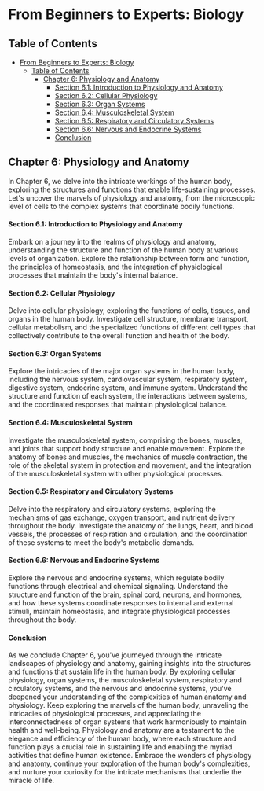 # From Beginners to Experts: Biology

## Table of Contents

- [From Beginners to Experts: Biology](#from-beginners-to-experts-biology)
  - [Table of Contents](#table-of-contents)
    - [Chapter 6: Physiology and Anatomy](#chapter-6-physiology-and-anatomy)
      - [Section 6.1: Introduction to Physiology and Anatomy](#section-61-introduction-to-physiology-and-anatomy)
      - [Section 6.2: Cellular Physiology](#section-62-cellular-physiology)
      - [Section 6.3: Organ Systems](#section-63-organ-systems)
      - [Section 6.4: Musculoskeletal System](#section-64-musculoskeletal-system)
      - [Section 6.5: Respiratory and Circulatory Systems](#section-65-respiratory-and-circulatory-systems)
      - [Section 6.6: Nervous and Endocrine Systems](#section-66-nervous-and-endocrine-systems)
      - [Conclusion](#conclusion)

## Chapter 6: Physiology and Anatomy

In Chapter 6, we delve into the intricate workings of the human body, exploring the structures and functions that enable life-sustaining processes. Let's uncover the marvels of physiology and anatomy, from the microscopic level of cells to the complex systems that coordinate bodily functions.

#### Section 6.1: Introduction to Physiology and Anatomy

Embark on a journey into the realms of physiology and anatomy, understanding the structure and function of the human body at various levels of organization. Explore the relationship between form and function, the principles of homeostasis, and the integration of physiological processes that maintain the body's internal balance.

#### Section 6.2: Cellular Physiology

Delve into cellular physiology, exploring the functions of cells, tissues, and organs in the human body. Investigate cell structure, membrane transport, cellular metabolism, and the specialized functions of different cell types that collectively contribute to the overall function and health of the body.

#### Section 6.3: Organ Systems

Explore the intricacies of the major organ systems in the human body, including the nervous system, cardiovascular system, respiratory system, digestive system, endocrine system, and immune system. Understand the structure and function of each system, the interactions between systems, and the coordinated responses that maintain physiological balance.

#### Section 6.4: Musculoskeletal System

Investigate the musculoskeletal system, comprising the bones, muscles, and joints that support body structure and enable movement. Explore the anatomy of bones and muscles, the mechanics of muscle contraction, the role of the skeletal system in protection and movement, and the integration of the musculoskeletal system with other physiological processes.

#### Section 6.5: Respiratory and Circulatory Systems

Delve into the respiratory and circulatory systems, exploring the mechanisms of gas exchange, oxygen transport, and nutrient delivery throughout the body. Investigate the anatomy of the lungs, heart, and blood vessels, the processes of respiration and circulation, and the coordination of these systems to meet the body's metabolic demands.

#### Section 6.6: Nervous and Endocrine Systems

Explore the nervous and endocrine systems, which regulate bodily functions through electrical and chemical signaling. Understand the structure and function of the brain, spinal cord, neurons, and hormones, and how these systems coordinate responses to internal and external stimuli, maintain homeostasis, and integrate physiological processes throughout the body.

#### Conclusion

As we conclude Chapter 6, you've journeyed through the intricate landscapes of physiology and anatomy, gaining insights into the structures and functions that sustain life in the human body. By exploring cellular physiology, organ systems, the musculoskeletal system, respiratory and circulatory systems, and the nervous and endocrine systems, you've deepened your understanding of the complexities of human anatomy and physiology. Keep exploring the marvels of the human body, unraveling the intricacies of physiological processes, and appreciating the interconnectedness of organ systems that work harmoniously to maintain health and well-being. Physiology and anatomy are a testament to the elegance and efficiency of the human body, where each structure and function plays a crucial role in sustaining life and enabling the myriad activities that define human existence. Embrace the wonders of physiology and anatomy, continue your exploration of the human body's complexities, and nurture your curiosity for the intricate mechanisms that underlie the miracle of life.